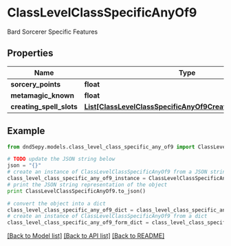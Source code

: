 # ClassLevelClassSpecificAnyOf9

Bard Sorcerer Specific Features

## Properties
Name | Type | Description | Notes
------------ | ------------- | ------------- | -------------
**sorcery_points** | **float** |  | [optional] 
**metamagic_known** | **float** |  | [optional] 
**creating_spell_slots** | [**List[ClassLevelClassSpecificAnyOf9CreatingSpellSlotsInner]**](ClassLevelClassSpecificAnyOf9CreatingSpellSlotsInner.md) |  | [optional] 

## Example

```python
from dnd5epy.models.class_level_class_specific_any_of9 import ClassLevelClassSpecificAnyOf9

# TODO update the JSON string below
json = "{}"
# create an instance of ClassLevelClassSpecificAnyOf9 from a JSON string
class_level_class_specific_any_of9_instance = ClassLevelClassSpecificAnyOf9.from_json(json)
# print the JSON string representation of the object
print ClassLevelClassSpecificAnyOf9.to_json()

# convert the object into a dict
class_level_class_specific_any_of9_dict = class_level_class_specific_any_of9_instance.to_dict()
# create an instance of ClassLevelClassSpecificAnyOf9 from a dict
class_level_class_specific_any_of9_form_dict = class_level_class_specific_any_of9.from_dict(class_level_class_specific_any_of9_dict)
```
[[Back to Model list]](../README.md#documentation-for-models) [[Back to API list]](../README.md#documentation-for-api-endpoints) [[Back to README]](../README.md)


